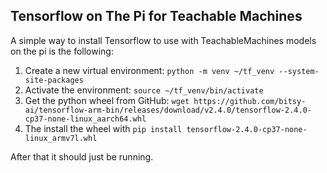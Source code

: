 ## Tensorflow on The Pi for Teachable Machines

A simple way to install Tensorflow to use with TeachableMachines models on the pi is the following:

1. Create a new virtual environment: ``python -m venv ~/tf_venv --system-site-packages``
1. Activate the environment: ``source ~/tf_venv/bin/activate``
1. Get the python wheel from GitHub: ``wget https://github.com/bitsy-ai/tensorflow-arm-bin/releases/download/v2.4.0/tensorflow-2.4.0-cp37-none-linux_aarch64.whl``
1. The install the wheel with ``pip install tensorflow-2.4.0-cp37-none-linux_armv7l.whl``


After that it should just be running.
